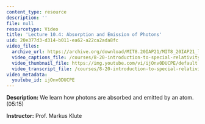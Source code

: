 ```yaml
---
content_type: resource
description: ''
file: null
resourcetype: Video
title: 'Lecture 10.4: Absorption and Emission of Photons'
uid: 20e377d3-d314-b011-ea62-a22ca2ada8fc
video_files:
  archive_url: https://archive.org/download/MIT8.20IAP21/MIT8_20IAP21_lec10-4_300k.mp4
  video_captions_file: /courses/8-20-introduction-to-special-relativity-january-iap-2021/9ed8a59b7a6b5f58810a9e2d3771e79d_ijOnv0DUCPE.vtt
  video_thumbnail_file: https://img.youtube.com/vi/ijOnv0DUCPE/default.jpg
  video_transcript_file: /courses/8-20-introduction-to-special-relativity-january-iap-2021/3fb0a3082b90e40e9c2f45a83e263306_ijOnv0DUCPE.pdf
video_metadata:
  youtube_id: ijOnv0DUCPE
---
```


**Description:** We learn how photons are absorbed and emitted by an atom. (05:15)

**Instructor:** Prof. Markus Klute